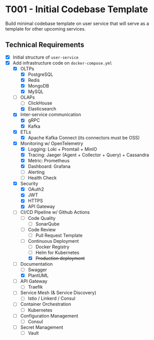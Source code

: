 # T001 - Initial Codebase Template

Build minimal codebase template on user service that will serve as a template for other upcoming services.

## Technical Requirements

- [x] Initial structure of `user-service`
- [x] Add infrastructure code on `docker-compose.yml`
  - [x] OLTPs
    - [x] PostgreSQL
    - [x] Redis
    - [x] MongoDB
    - [x] MySQL
  - [ ] OLAPs
    - [ ] ClickHouse
    - [x] Elasticsearch
  - [x] Inter-service communication
    - [x] gRPC
    - [x] Kafka
  - [x] ETLs
    - [x] Apache Kafka Connect (its connectors must be OSS)
  - [x] Monitoring w/ OpenTelemetry
    - [x] Logging: Loki + Promtail + MinIO
    - [x] Tracing: Jaeger (Agent + Collector + Query) + Cassandra
    - [x] Metric: Prometheus
    - [x] Dashboard: Grafana
    - [ ] Alerting
    - [ ] Health Check
  - [x] Security
    - [x] OAuth2
    - [x] JWT
    - [x] HTTPS
    - [x] API Gateway
  - [ ] CI/CD Pipeline w/ Github Actions
    - [ ] Code Quality
      - [ ] SonarQube
    - [ ] Code Review
      - [ ] Pull Request Template
    - [ ] Continuous Deployment
      - [ ] Docker Registry
      - [ ] Helm for Kubernetes
      - [x] ~~Production deployment~~
  - [ ] Documentation
    - [ ] Swagger
    - [x] PlantUML
  - [ ] API Gateway
    - [ ] Traefik
  - [ ] Service Mesh (& Service Discovery)
    - [ ] Istio / Linkerd / Consul
  - [ ] Container Orchestration
    - [ ] Kubernetes
  - [ ] Configuration Management
    - [ ] Consul
  - [ ] Secret Management
    - [ ] Vault
